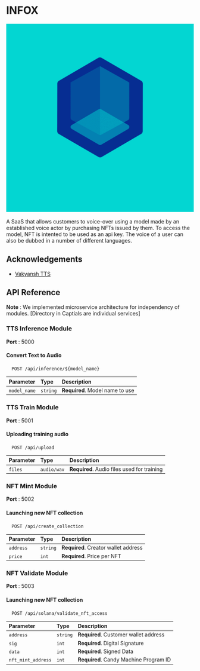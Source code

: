 # INFOX

![Logo](./assets/logo.png)

A SaaS that allows customers to voice-over using a model made by an established voice actor by purchasing NFTs issued by them. To access the model, NFT is intented to be used as an api key. The voice of a user can also be dubbed in a number of different languages.

## Acknowledgements

- [Vakyansh TTS](https://github.com/Open-Speech-EkStep/vakyansh-tts)

## API Reference

**Note** : We implemented microservice architecture for independency of modules. [Directory in Captials are individual services]

### TTS Inference Module

**Port** : 5000

#### Convert Text to Audio

```http
  POST /api/inference/${model_name}
```

| Parameter    | Type     | Description                     |
| :----------- | :------- | :------------------------------ |
| `model_name` | `string` | **Required**. Model name to use |

### TTS Train Module

**Port** : 5001

#### Uploading training audio

```http
  POST /api/upload
```

| Parameter | Type        | Description                                 |
| :-------- | :---------- | :------------------------------------------ |
| `files`   | `audio/wav` | **Required**. Audio files used for training |

### NFT Mint Module

**Port** : 5002

#### Launching new NFT collection

```http
  POST /api/create_collection
```

| Parameter | Type     | Description                          |
| :-------- | :------- | :----------------------------------- |
| `address` | `string` | **Required**. Creator wallet address |
| `price`   | `int`    | **Required**. Price per NFT          |

### NFT Validate Module

**Port** : 5003

#### Launching new NFT collection

```http
  POST /api/solana/validate_nft_access
```

| Parameter          | Type     | Description                            |
| :----------------- | :------- | :------------------------------------- |
| `address`          | `string` | **Required**. Customer wallet address  |
| `sig`              | `int`    | **Required**. Digital Signature        |
| `data`             | `int`    | **Required**. Signed Data              |
| `nft_mint_address` | `int`    | **Required**. Candy Machine Program ID |
